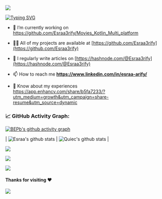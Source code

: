
![](assets/Bottom_up.svg)


<!--   my-ticker -->    
[![Typing SVG](https://readme-typing-svg.herokuapp.com?color=%2336BCF7&center=true&vCenter=true&width=600&lines=Hi+there+👋,+I+am+Esraa+Arify;+Welcome+to+My+Profile!;Always+learning+new+things+;Android+Developer)](https://git.io/typing-svg)

- 🔭 I’m currently working on https://github.com/Esraa3rify/Movies_Kotlin_Multi_platform

- 👨‍💻 All of my projects are available at [https://github.com/Esraa3rify](https://github.com/Esraa3rify)

- 📝 I regularly write articles on [https://hashnode.com/@Esraa3rify](https://hashnode.com/@Esraa3rify)

- 📫 How to reach me **https://www.linkedin.com/in/esraa-arify/**

- 📄 Know about my experiences https://app.enhancv.com/share/b5fa7233/?utm_medium=growth&utm_campaign=share-resume&utm_source=dynamic



<!--   GitHub stats graph -->
### 📈 GitHub Activity Graph:
[![BEPb's github activity graph](https://github-readme-activity-graph.cyclic.app/graph?username=Esraa3rify&theme=github-compact)](https://github.com/Esraa3rify/github-readme-activity-graph)

| ![Esraa's github stats](https://github-readme-stats.vercel.app/api?username=Esraa3rify&show_icons=true&theme=radical&include_all_commits=true) | ![Quiec's github stats](https://github-readme-stats.vercel.app/api/top-langs/?username=Esraa3rify&theme=radical&layout=compact) |

<img src="https://github-readme-streak-stats.herokuapp.com/?user=Esraa3rify"></img>

<!--   profile-green-animate -->
![](./profile-3d-contrib/profile-green-animate.svg)

<!--   grid-snake -->
![](https://github.com/Esraa3rify/Esraa3rify/blob/output/github-contribution-grid-snake.svg)



#### Thanks for visiting :heart:



![](assets/Bottom_down.svg)
